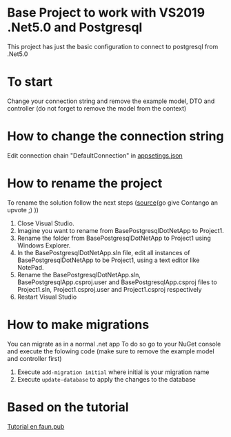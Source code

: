 # Base Project to work with VS2019 .Net5.0 and Postgresql
This project has just the basic configuration to connect to postgresql from .Net5.0

# To start
Change your connection string and remove the example model, DTO and controller (do not forget to remove the model from the context)

# How to change the connection string
Edit connection chain "DefaultConnection" in [appsetings.json](https://github.com/martintamay/BasePostgresqlDotNetApp/blob/main/appsettings.json)

# How to rename the project 
To rename the solution follow the next steps ([source](https://stackoverflow.com/questions/2043618/proper-way-to-rename-solution-and-directories-in-visual-studio)(go give Contango an upvote ;) ))
1. Close Visual Studio.
2. Imagine you want to rename from BasePostgresqlDotNetApp to Project1.
3. Rename the folder from BasePostgresqlDotNetApp to Project1 using Windows Explorer.
4. In the BasePostgresqlDotNetApp.sln file, edit all instances of BasePostgresqlDotNetApp to be Project1, using a text editor like NotePad.
5. Rename the BasePostgresqlDotNetApp.sln, BasePostgresqlApp.csproj.user and BasePostgresqlApp.csproj files to Project1.sln, Project1.csproj.user and Project1.csproj respectively
6. Restart Visual Studio

# How to make migrations 
You can migrate as in a normal .net app
To do so go to your NuGet console and execute the folowing code (make sure to remove the example model and controller first)
1. Execute `add-migration initial` where initial is your migration name
2. Execute `update-database` to apply the changes to the database


# Based on the tutorial
[Tutorial en faun.pub](https://faun.pub/asp-net-core-entity-framework-core-with-postgresql-code-first-d99b909796d7)